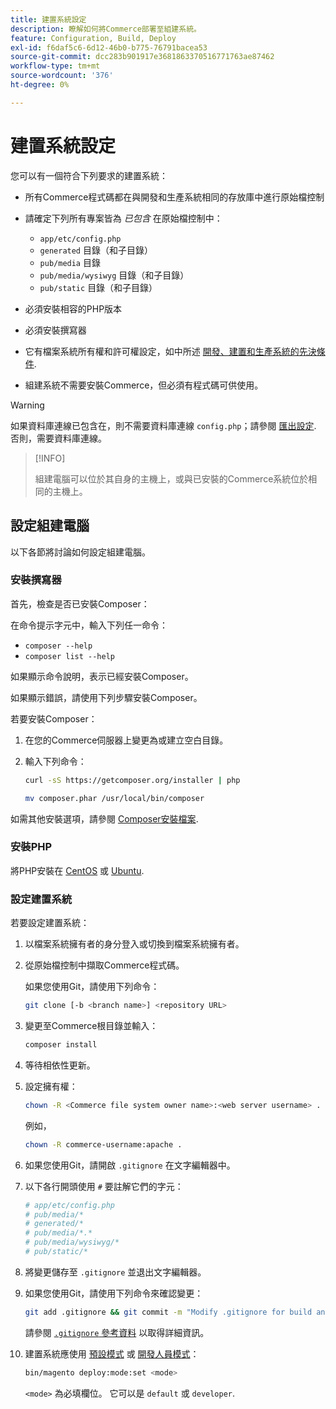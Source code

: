 ```yaml
---
title: 建置系統設定
description: 瞭解如何將Commerce部署至組建系統。
feature: Configuration, Build, Deploy
exl-id: f6daf5c6-6d12-46b0-b775-76791bacea53
source-git-commit: dcc283b901917e3681863370516771763ae87462
workflow-type: tm+mt
source-wordcount: '376'
ht-degree: 0%

---
```


# 建置系統設定

您可以有一個符合下列要求的建置系統：

- 所有Commerce程式碼都在與開發和生產系統相同的存放庫中進行原始檔控制
- 請確定下列所有專案皆為 _已包含_ 在原始檔控制中：

   - `app/etc/config.php`
   - `generated` 目錄（和子目錄）
   - `pub/media` 目錄
   - `pub/media/wysiwyg` 目錄（和子目錄）
   - `pub/static` 目錄（和子目錄）

- 必須安裝相容的PHP版本
- 必須安裝撰寫器
- 它有檔案系統所有權和許可權設定，如中所述 [開發、建置和生產系統的先決條件](../deployment/technical-details.md).
- 組建系統不需要安裝Commerce，但必須有程式碼可供使用。

>[!WARNING]
>
>如果資料庫連線已包含在，則不需要資料庫連線 `config.php`；請參閱 [匯出設定](../cli/export-configuration.md). 否則，需要資料庫連線。

>[!INFO]
>
>組建電腦可以位於其自身的主機上，或與已安裝的Commerce系統位於相同的主機上。

## 設定組建電腦

以下各節將討論如何設定組建電腦。

### 安裝撰寫器

首先，檢查是否已安裝Composer：

在命令提示字元中，輸入下列任一命令：

- `composer --help`
- `composer list --help`

如果顯示命令說明，表示已經安裝Composer。

如果顯示錯誤，請使用下列步驟安裝Composer。

若要安裝Composer：

1. 在您的Commerce伺服器上變更為或建立空白目錄。

1. 輸入下列命令：

   ```bash
   curl -sS https://getcomposer.org/installer | php
   ```

   ```bash
   mv composer.phar /usr/local/bin/composer
   ```

如需其他安裝選項，請參閱 [Composer安裝檔案][composer].

### 安裝PHP

將PHP安裝在 [CentOS] 或 [Ubuntu].

### 設定建置系統

若要設定建置系統：

1. 以檔案系統擁有者的身分登入或切換到檔案系統擁有者。
1. 從原始檔控制中擷取Commerce程式碼。

   如果您使用Git，請使用下列命令：

   ```bash
   git clone [-b <branch name>] <repository URL>
   ```

1. 變更至Commerce根目錄並輸入：

   ```bash
   composer install
   ```

1. 等待相依性更新。
1. 設定擁有權：

   ```bash
   chown -R <Commerce file system owner name>:<web server username> .
   ```

   例如，

   ```bash
   chown -R commerce-username:apache .
   ```

1. 如果您使用Git，請開啟 `.gitignore` 在文字編輯器中。
1. 以下各行開頭使用 `#` 要註解它們的字元：

   ```conf
   # app/etc/config.php
   # pub/media/*
   # generated/*
   # pub/media/*.*
   # pub/media/wysiwyg/*
   # pub/static/*
   ```

1. 將變更儲存至 `.gitignore` 並退出文字編輯器。
1. 如果您使用Git，請使用下列命令來確認變更：

   ```bash
   git add .gitignore && git commit -m "Modify .gitignore for build and production"
   ```

   請參閱 [`.gitignore` 參考資料](../reference/config-reference-gitignore.md) 以取得詳細資訊。

1. 建置系統應使用 [預設模式](../bootstrap/application-modes.md#default-mode) 或 [開發人員模式](../bootstrap/application-modes.md#developer-mode)：

   ```bash
   bin/magento deploy:mode:set <mode>
   ```

   `<mode>` 為必填欄位。 它可以是 `default` 或 `developer`.

<!-- Link Definitions -->

[CentOS]: https://wiki.centos.org/HowTos/php7
[composer]: https://getcomposer.org/download/
[Ubuntu]: https://help.ubuntu.com/lts/serverguide/php.html
